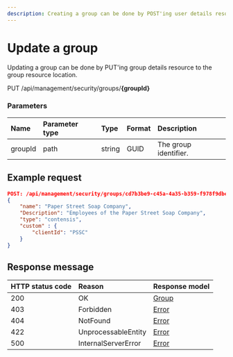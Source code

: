 ```yaml
---
description: Creating a group can be done by POST'ing user details resource to the group resource collection. 
---
```


# Update a group

Updating a group can be done by PUT'ing group details resource to the group resource location. 

<span class="label label--put">PUT</span> /api/management/security/groups/**{groupId}**

### Parameters

| Name    | Parameter type | Type   | Format | Description           |
|:--------|:---------------|:-------|:-------|:----------------------|
| groupId | path           | string | GUID   | The group identifier. |

## Example request

```json
POST: /api/management/security/groups/cd7b3be9-c45a-4a35-b359-f978f9dbeb9a
{
    "name": "Paper Street Soap Company",
    "Description": "Employees of the Paper Street Soap Company", 
    "type": "contensis",
    "custom" : {
        "clientId": "PSSC"
    }
}
```

## Response message

| HTTP status code | Reason              | Response model                   |
|:-----------------|:--------------------|:---------------------------------|
| 200              | OK                  | [Group](/model/group.md)         |
| 403              | Forbidden           | [Error](/key-concepts/errors.md) |
| 404              | NotFound            | [Error](/key-concepts/errors.md) |
| 422              | UnprocessableEntity | [Error](/key-concepts/errors.md) |
| 500              | InternalServerError | [Error](/key-concepts/errors.md) |